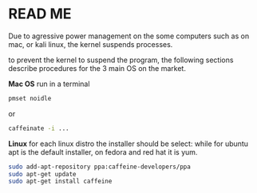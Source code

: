 # READ ME

Due to agressive power management on the some computers such as on mac, or kali linux, the kernel suspends processes.

to prevent the kernel to suspend the program, the following sections describe procedures for the 3 main OS on the market.

**Mac OS**
run in a terminal
```bash
pmset noidle
```
or

```bash
caffeinate -i ...
```

**Linux**
for each linux distro the installer should be select: while for ubuntu apt is the default installer, on fedora and red hat it is yum.

```bash
sudo add-apt-repository ppa:caffeine-developers/ppa
sudo apt-get update
sudo apt-get install caffeine
```
